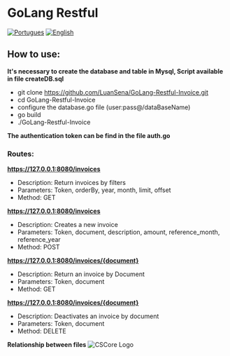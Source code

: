 # GoLang Restful
[![Portugues](https://img.shields.io/badge/README-PT--BR-blue.svg)](https://github.com/LuanSena/GoLang-Restful-Invoice/blob/master/README.md)
[![English](https://img.shields.io/badge/README-ENGLISH-blue.svg)](https://github.com/LuanSena/GoLang-Restful-Invoice/blob/master/README_eng.md)
## How to use:
**It's necessary to create the database and table in Mysql,
  Script available in file createDB.sql**

- git clone https://github.com/LuanSena/GoLang-Restful-Invoice.git
- cd GoLang-Restful-Invoice
- configure the database.go file (user:pass@/dataBaseName)
- go build
- ./GoLang-Restful-Invoice


**The authentication token can be find in the file auth.go**

### Routes: ###
**https://127.0.0.1:8080/invoices**

- Description: Return invoices by filters
- Parameters: Token, orderBy, year, month, limit, offset
- Method: GET

**https://127.0.0.1:8080/invoices**

- Description: Creates a new invoice
- Parameters: Token, document, description, amount, reference_month, reference_year
- Method: POST

**https://127.0.0.1:8080/invoices/{document}**

- Description: Return an invoice by Document
- Parameters: Token, document
- Method: GET

**https://127.0.0.1:8080/invoices/{document}**

- Description: Deactivates an invoice by document
- Parameters: Token, document
- Method: DELETE

**Relationship between files**
![CSCore Logo](https://github.com/LuanSena/LuanSena.github.io/blob/master/img/1481812193122637.PNG)

